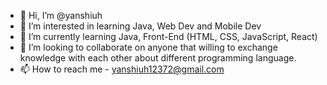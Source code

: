- 👋 Hi, I’m @yanshiuh
- 👀 I’m interested in learning Java, Web Dev and Mobile Dev
- 🌱 I’m currently learning Java, Front-End (HTML, CSS, JavaScript, React)
- 💞️ I’m looking to collaborate on anyone that willing to exchange knowledge with each other about different programming language.
- 📫 How to reach me - yanshiuh12372@gmail.com

<!---
yanshiuh/yanshiuh is a ✨ special ✨ repository because its `README.md` (this file) appears on your GitHub profile.
You can click the Preview link to take a look at your changes.
--->
